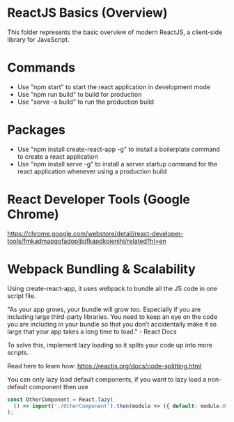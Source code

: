 # ReactJS Basics (Overview)
This folder represents the basic overview of modern ReactJS, a client-side library for JavaScript.

# Commands
- Use "npm start" to start the react application in development mode
- Use "npm run build" to build for production
- Use "serve -s build" to run the production build

# Packages
- Use "npm install create-react-app -g" to install a boilerplate command to create a react application
- Use "npm install serve -g" to install a server startup command for the react application whenever using a production build

# React Developer Tools (Google Chrome)
https://chrome.google.com/webstore/detail/react-developer-tools/fmkadmapgofadopljbjfkapdkoienihi/related?hl=en

# Webpack Bundling & Scalability
Using create-react-app, it uses webpack to bundle all the JS code in one script file.

"As your app grows, your bundle will grow too. Especially if you are including large third-party libraries. You need to keep an eye on the code you are including in your bundle so that you don’t accidentally make it so large that your app takes a long time to load." - React Docs

To solve this, implement lazy loading so it splits your code up into more scripts.

Read here to learn how: https://reactjs.org/docs/code-splitting.html

You can only lazy load default components, if you want to lazy load a non-default component then use
```js
const OtherComponent = React.lazy(
  () => import('./OtherComponent').then(module => ({ default: module.OtherComponent }))
);
```
